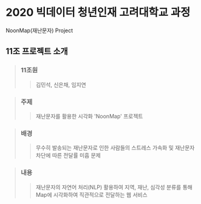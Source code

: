 # 2020 빅데이터 청년인재 고려대학교 과정
NoonMap(재난문자) Project

## 11조 프로젝트 소개
> ### 11조원
> > 김민석, 신은채, 임지연

> ### 주제
> > 재난문자를 활용한 시각화 'NoonMap' 프로젝트

> ### 배경
> > 무수히 발송되는 재난문자로 인한 사람들의 스트레스 가속화 및 재난문자 차단에 따른 전달률 미흡 문제

> ### 내용
> > 재난문자의 자연어 처리(NLP) 활용하여 지역, 재난, 심각성 분류를 통해 Map에 시각화하여 직관적으로 전달하는 웹 서비스
